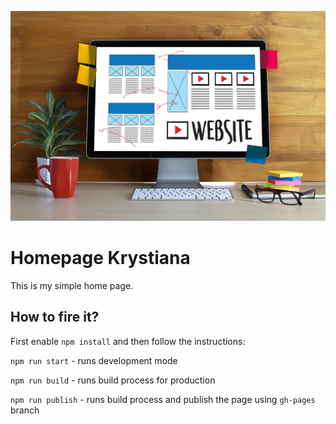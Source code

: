 ![cover](./github/cover.jpg)

# Homepage Krystiana

This is my simple home page.

## How to fire it?

First enable `npm install` and then follow the instructions:

`npm run start` - runs development mode

`npm run build` - runs build process for production

`npm run publish` - runs build process and publish the page using `gh-pages` branch

